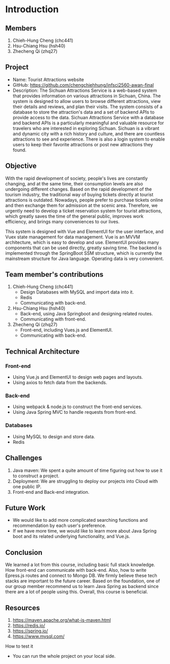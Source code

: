# Introduction

## Members

1. Chieh-Hung Cheng (chc441)
2. Hsu-Chiang Hsu (hsh40)
3. Zhecheng Qi (zhq27)

## Project

- Name: Tourist Attractions website
- GitHub: https://github.com/chengchiehhung/infsci2560-awan-final
- Description: The Sichuan Attractions Service is a web-based system that provides information on various attractions in Sichuan, China. The system is designed to allow users to browse different attractions, view their details and reviews, and plan their visits. The system consists of a database to store the attraction's data and a set of backend APIs to provide access to the data. Sichuan Attractions Service with a database and backend APIs is a particularly meaningful and valuable resource for travelers who are interested in exploring Sichuan. Sichuan is a vibrant and dynamic city with a rich history and culture, and there are countless attractions to see and experience. There is also a login system to enable users to keep their favorite attractions or post new attractions they found.

## Objective

With the rapid development of society, people's lives are constantly changing, and at the same time, their consumption levels are also undergoing different changes. Based on the rapid development of the tourism industry, the traditional way of buying tickets directly at tourist attractions is outdated. Nowadays, people prefer to purchase tickets online and then exchange them for admission at the scenic area. Therefore, we urgently need to develop a ticket reservation system for tourist attractions, which greatly saves the time of the general public, improves work efficiency, and brings many conveniences to our lives.

This system is designed with Vue and ElementUI for the user interface, and Vuex state management for data management. Vue is an MVVM architecture, which is easy to develop and use. ElementUI provides many components that can be used directly, greatly saving time. The backend is implemented through the SpringBoot SSM structure, which is currently the mainstream structure for Java language. Operating data is very convenient.

## Team member's contributions

1. Chieh-Hung Cheng (chc441)
    - Design Databases with MySQL and import data into it.
    - Redis
    - Communicating with back-end.
2. Hsu-Chiang Hsu (hsh40)
    - Back-end, using Java Springboot and designing related routes.
    - Communicating with front-end.
3. Zhecheng Qi (zhq27)
    - Front-end, including Vues.js and ElementUI.
    - Communicating with back-end.

## Technical Architecture

### Front-end

- Using Vue.js and ElementUI to design web pages and layouts.
- Using axios to fetch data from the backends.

### Back-end

- Using webpack & node.js to construct the front-end services.
- Using Java Spring MVC to handle requests from front-end.

### Databases

- Using MySQL to design and store data.
- Redis

## Challenges

1. Java maven: We spent a quite amount of time figuring out how to use it to construct a project.
2. Deployment: We are struggling to deploy our projects into Cloud with one public IP.
3. Front-end and Back-end integration.

## Future Work

- We would like to add more complicated searching functions and recommendation by each user's preference.
- If we have more time, we would like to learn more about Java Spring boot and its related underlying functionality, and Vue.js.

## Conclusion

We learned a lot from this course, including basic full stack knowledge. How front-end can communicate with back-end. Also, how to write Epress.js routes and connect to Mongo DB. We firmly believe these tech stacks are important to the future career. Based on the foundation, one of our group member recommend us to learn Java Spring as backend since there are a lot of people using this.
	Overall, this course is beneficial.

## Resources

1.	https://maven.apache.org/what-is-maven.html
2.	https://redis.io/
3.	https://spring.io/
4.	https://www.mysql.com/


How to test it
- You can run the whole project on your local side.

